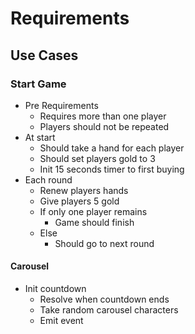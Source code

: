 # Requirements
## Use Cases
### Start Game
- Pre Requirements
  - Requires more than one player
  - Players should not be repeated
- At start
  - Should take a hand for each player
  - Should set players gold to 3
  - Init 15 seconds timer to first buying
- Each round
  - Renew players hands 
  - Give players 5 gold
  - If only one player remains
    - Game should finish
  - Else
    - Should go to next round

#### Carousel
- Init countdown
  - Resolve when countdown ends
  - Take random carousel characters
  - Emit event
